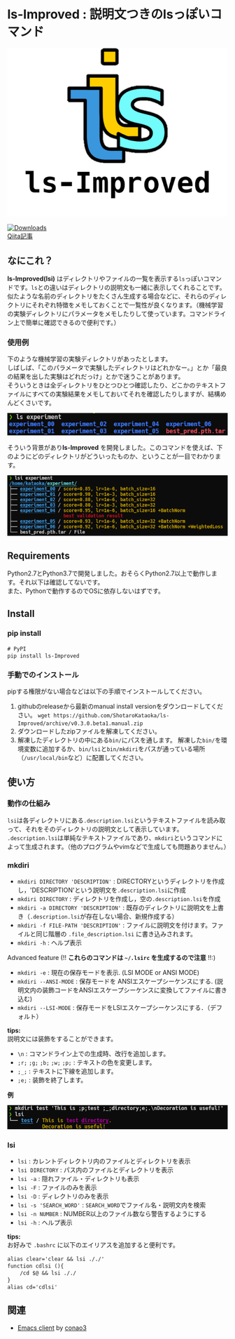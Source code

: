 # ls-Improved : 説明文つきのlsっぽいコマンド
![ls](https://github.com/ShotaroKataoka/ls-Improved/blob/master/doc/images/lsi.png)

[![Downloads](https://pepy.tech/badge/ls-improved)](https://pepy.tech/project/ls-improved)  
[Qiita記事](https://qiita.com/m_oba/items/828467a0f483e8dab845)  
## なにこれ？
**ls-Improved(lsi)** はディレクトリやファイルの一覧を表示する`ls`っぽいコマンドです。`ls`との違いはディレクトリの説明文も一緒に表示してくれることです。  
似たような名前のディレクトリをたくさん生成する場合などに、それらのディレクトリにそれぞれ特徴をメモしておくことで一覧性が良くなります。（機械学習の実験ディレクトリにパラメータをメモしたりして使っています。コマンドライン上で簡単に確認できるので便利です。）

### 使用例
下のような機械学習の実験ディレクトリがあったとします。  
しばしば、「このパラメータで実験したディレクトリはどれかなー。」とか「最良の結果を出した実験はどれだっけ」とかで迷うことがあります。  
そういうときは全ディレクトリをひとつひとつ確認したり、どこかのテキストファイルにすべての実験結果をメモしておいてそれを確認したりしますが、結構めんどくさいです。  

![ls](https://github.com/ShotaroKataoka/ls-Improved/blob/master/doc/images/ls_using.png)

そういう背景があり**ls-Improved** を開発しました。このコマンドを使えば、下のようにどのディレクトリがどういったものか、ということが一目でわかります。

![lsi](https://github.com/ShotaroKataoka/ls-Improved/blob/master/doc/images/lsi_using.png)


## Requirements
Python2.7とPython3.7で開発しました。おそらくPython2.7以上で動作します。それ以下は確認してないです。  
また、Pythonで動作するのでOSに依存しないはずです。

## Install
### pip install
```
# PyPI
pip install ls-Improved
```

### 手動でのインストール
pipする権限がない場合などは以下の手順でインストールしてください。  
1. githubのreleaseから最新のmanual install versionをダウンロードしてください。
`wget https://github.com/ShotaroKataoka/ls-Improved/archive/v0.3.0.beta1.manual.zip`
2. ダウンロードしたzipファイルを解凍してください。
3. 解凍したディレクトリの中にある`bin/`にパスを通します。
解凍した`bin/`を環境変数に追加するか、`bin/lsi`と`bin/mkdiri`をパスが通っている場所（`/usr/local/bin`など）に配置してください。

## 使い方
### 動作の仕組み
`lsi`は各ディレクトリにある`.description.lsi`というテキストファイルを読み取って、それをそのディレクトリの説明文として表示しています。
`.description.lsi`は単純なテキストファイルであり、`mkdiri`というコマンドによって生成されます。（他のプログラムやvimなどで生成しても問題ありません。）

### mkdiri
- `mkdiri DIRECTORY 'DESCRIPTION'` : DIRECTORYというディレクトリを作成し，'DESCRIPTION'という説明文を`.description.lsi`に作成  
- `mkdiri DIRECTORY` : ディレクトリを作成し，空の`.description.lsi`を作成  
- `mkdiri -a DIRECTORY 'DESCRIPTION'` : 既存のディレクトリに説明文を上書き（`.description.lsi`が存在しない場合、新規作成する）  
- `mkdiri -f FILE-PATH 'DESCRIPTION'` : ファイルに説明文を付けます。ファイルと同じ階層の `.file_description.lsi` に書き込みされます。
- `mkdiri -h` : ヘルプ表示

Advanced feature (!! **これらのコマンドは `~/.lsirc` を生成するので注意** !!:)
- `mkdiri -e` : 現在の保存モードを表示. (LSI MODE or ANSI MODE)
- `mkdiri --ANSI-MODE`  : 保存モードを ANSIエスケープシーケンスにする. (説明文内の装飾コードをANSIエスケープシーケンスに変換してファイルに書き込む)
- `mkdiri --LSI-MODE`  : 保存モードをLSIエスケープシーケンスにする．（デフォルト）

**tips:**  
説明文には装飾をすることができます。  
- `\n` : コマンドライン上での生成時、改行を追加します。
- `;r;` `;g;` `;b;` `;w;` `;p;` : テキストの色を変更します。
- `;_;` : テキストに下線を追加します。
- `;e;` : 装飾を終了します。

**例**  

![lsi](https://github.com/ShotaroKataoka/ls-Improved/blob/master/doc/images/mkdiri_decoration.png)

### lsi
- `lsi` : カレントディレクトリ内のファイルとディレクトリを表示  
- `lsi DIRECTORY` : パス内のファイルとディレクトリを表示  
- `lsi -a` : 隠れファイル・ディレクトリも表示  
- `lsi -F` : ファイルのみを表示
- `lsi -D` : ディレクトリのみを表示
- `lsi -s 'SEARCH_WORD'` : `SEARCH_WORD`でファイル名・説明文内を検索
- `lsi -n NUMBER` : NUMBER以上のファイル数なら警告するようにする
- `lsi -h` : ヘルプ表示

**tips:**  
お好みで `.bashrc` に以下のエイリアスを追加すると便利です。  
```
alias clear='clear && lsi ././'
function cdlsi (){
    /cd $@ && lsi ././
}
alias cd='cdlsi'
```

## 関連
- [Emacs client](https://github.com/conao3/dired-lsi.el) by [conao3](https://github.com/conao3)
